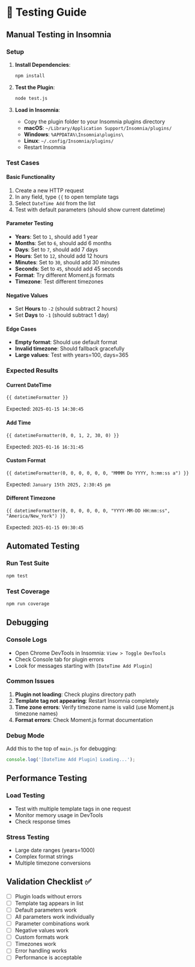 # 🧪 Testing Guide

## Manual Testing in Insomnia

### Setup
1. **Install Dependencies**:
   ```bash
   npm install
   ```

2. **Test the Plugin**:
   ```bash
   node test.js
   ```

3. **Load in Insomnia**:
   - Copy the plugin folder to your Insomnia plugins directory
   - **macOS**: `~/Library/Application Support/Insomnia/plugins/`
   - **Windows**: `%APPDATA%\Insomnia\plugins\`
   - **Linux**: `~/.config/Insomnia/plugins/`
   - Restart Insomnia

### Test Cases

#### Basic Functionality
1. Create a new HTTP request
2. In any field, type `{{` to open template tags
3. Select `DateTime Add` from the list
4. Test with default parameters (should show current datetime)

#### Parameter Testing
- **Years**: Set to `1`, should add 1 year
- **Months**: Set to `6`, should add 6 months
- **Days**: Set to `7`, should add 7 days
- **Hours**: Set to `12`, should add 12 hours
- **Minutes**: Set to `30`, should add 30 minutes
- **Seconds**: Set to `45`, should add 45 seconds
- **Format**: Try different Moment.js formats
- **Timezone**: Test different timezones

#### Negative Values
- Set **Hours** to `-2` (should subtract 2 hours)
- Set **Days** to `-1` (should subtract 1 day)

#### Edge Cases
- **Empty format**: Should use default format
- **Invalid timezone**: Should fallback gracefully
- **Large values**: Test with years=100, days=365

### Expected Results

#### Current DateTime
```
{{ datetimeFormatter }}
```
Expected: `2025-01-15 14:30:45`

#### Add Time
```
{{ datetimeFormatter(0, 0, 1, 2, 30, 0) }}
```
Expected: `2025-01-16 16:31:45`

#### Custom Format
```
{{ datetimeFormatter(0, 0, 0, 0, 0, 0, "MMMM Do YYYY, h:mm:ss a") }}
```
Expected: `January 15th 2025, 2:30:45 pm`

#### Different Timezone
```
{{ datetimeFormatter(0, 0, 0, 0, 0, 0, "YYYY-MM-DD HH:mm:ss", "America/New_York") }}
```
Expected: `2025-01-15 09:30:45`

## Automated Testing

### Run Test Suite
```bash
npm test
```

### Test Coverage
```bash
npm run coverage
```

## Debugging

### Console Logs
- Open Chrome DevTools in Insomnia: `View > Toggle DevTools`
- Check Console tab for plugin errors
- Look for messages starting with `[DateTime Add Plugin]`

### Common Issues
1. **Plugin not loading**: Check plugins directory path
2. **Template tag not appearing**: Restart Insomnia completely
3. **Time zone errors**: Verify timezone name is valid (use Moment.js timezone names)
4. **Format errors**: Check Moment.js format documentation

### Debug Mode
Add this to the top of `main.js` for debugging:
```javascript
console.log('[DateTime Add Plugin] Loading...');
```

## Performance Testing

### Load Testing
- Test with multiple template tags in one request
- Monitor memory usage in DevTools
- Check response times

### Stress Testing
- Large date ranges (years=1000)
- Complex format strings
- Multiple timezone conversions

## Validation Checklist ✅

- [ ] Plugin loads without errors
- [ ] Template tag appears in list
- [ ] Default parameters work
- [ ] All parameters work individually
- [ ] Parameter combinations work
- [ ] Negative values work
- [ ] Custom formats work
- [ ] Timezones work
- [ ] Error handling works
- [ ] Performance is acceptable
